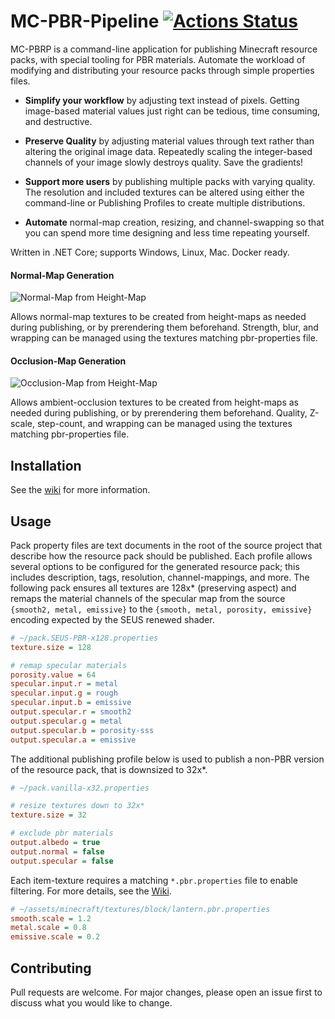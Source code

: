 # MC-PBR-Pipeline [![Actions Status](https://github.com/null511/MC-PBR-Pipeline/workflows/Release/badge.svg)](https://github.com/null511/MC-PBR-Pipeline/actions)

MC-PBRP is a command-line application for publishing Minecraft resource packs, with special tooling for PBR materials. Automate the workload of modifying and distributing your resource packs through simple properties files.

 - **Simplify your workflow** by adjusting text instead of pixels. Getting image-based material values just right can be tedious, time consuming, and destructive.

 - **Preserve Quality** by adjusting material values through text rather than altering the original image data. Repeatedly scaling the integer-based channels of your image slowly destroys quality. Save the gradients!

 - **Support more users** by publishing multiple packs with varying quality. The resolution and included textures can be altered using either the command-line or Publishing Profiles to create multiple distributions.

 - **Automate** normal-map creation, resizing, and channel-swapping so that you can spend more time designing and less time repeating yourself.

Written in .NET Core; supports Windows, Linux, Mac. Docker ready.
 
#### Normal-Map Generation

![Normal-Map from Height-Map](https://github.com/null511/MC-PBR-Pipeline/raw/master/media/NormalGeneration.png)

Allows normal-map textures to be created from height-maps as needed during publishing, or by prerendering them beforehand. Strength, blur, and wrapping can be managed using the textures matching pbr-properties file.
 
#### Occlusion-Map Generation

![Occlusion-Map from Height-Map](https://github.com/null511/MC-PBR-Pipeline/raw/master/media/OcclusionGeneration.png)

Allows ambient-occlusion textures to be created from height-maps as needed during publishing, or by prerendering them beforehand. Quality, Z-scale, step-count, and wrapping can be managed using the textures matching pbr-properties file.

## Installation

See the [wiki](https://github.com/null511/MC-PBR-Pipeline/wiki/Installation) for more information.

## Usage

Pack property files are text documents in the root of the source project that describe how the resource pack should be published. Each profile allows several options to be configured for the generated resource pack; this includes description, tags, resolution, channel-mappings, and more. The following pack ensures all textures are 128x* (preserving aspect) and remaps the material channels of the specular map from the source `{smooth2, metal, emissive}` to the `{smooth, metal, porosity, emissive}` encoding expected by the SEUS renewed shader.

```ini
# ~/pack.SEUS-PBR-x128.properties
texture.size = 128

# remap specular materials
porosity.value = 64
specular.input.r = metal
specular.input.g = rough
specular.input.b = emissive
output.specular.r = smooth2
output.specular.g = metal
output.specular.b = porosity-sss
output.specular.a = emissive
```

The additional publishing profile below is used to publish a non-PBR version of the resource pack, that is downsized to 32x\*.
```ini
# ~/pack.vanilla-x32.properties

# resize textures down to 32x*
texture.size = 32

# exclude pbr materials
output.albedo = true
output.normal = false
output.specular = false
```

Each item-texture requires a matching `*.pbr.properties` file to enable filtering. For more details, see the [Wiki](https://github.com/null511/MC-PBR-Pipeline/wiki/File-Loading).
```ini
# ~/assets/minecraft/textures/block/lantern.pbr.properties
smooth.scale = 1.2
metal.scale = 0.8
emissive.scale = 0.2
```

## Contributing
Pull requests are welcome. For major changes, please open an issue first to discuss what you would like to change.
